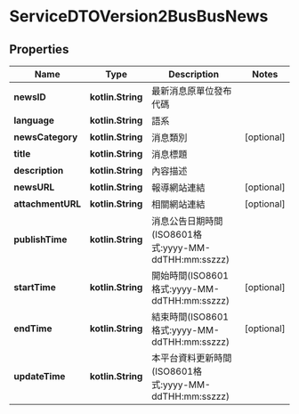 
# ServiceDTOVersion2BusBusNews

## Properties
Name | Type | Description | Notes
------------ | ------------- | ------------- | -------------
**newsID** | **kotlin.String** | 最新消息原單位發布代碼 | 
**language** | **kotlin.String** | 語系 | 
**newsCategory** | **kotlin.String** | 消息類別 |  [optional]
**title** | **kotlin.String** | 消息標題 | 
**description** | **kotlin.String** | 內容描述 | 
**newsURL** | **kotlin.String** | 報導網站連結 |  [optional]
**attachmentURL** | **kotlin.String** | 相關網站連結 |  [optional]
**publishTime** | **kotlin.String** | 消息公告日期時間(ISO8601格式:yyyy-MM-ddTHH:mm:sszzz) | 
**startTime** | **kotlin.String** | 開始時間(ISO8601格式:yyyy-MM-ddTHH:mm:sszzz) |  [optional]
**endTime** | **kotlin.String** | 結束時間(ISO8601格式:yyyy-MM-ddTHH:mm:sszzz) |  [optional]
**updateTime** | **kotlin.String** | 本平台資料更新時間(ISO8601格式:yyyy-MM-ddTHH:mm:sszzz) | 



